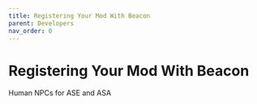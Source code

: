 ```yaml
---
title: Registering Your Mod With Beacon
parent: Developers
nav_order: 0
---
```

# Registering Your Mod With Beacon
Human NPCs for ASE and ASA
